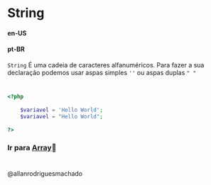 # String                 

#### en-US


#### pt-BR
`String` É uma cadeia de caracteres alfanuméricos. Para fazer a sua declaração podemos usar aspas simples `''` ou aspas 
duplas `" "`

#

```php
<?php
    
    $variavel = 'Hello World';
    $variavel = "Hello World";
    
?>
```


### Ir para [Array](/Array.md)🚀

#
@allanrodriguesmachado